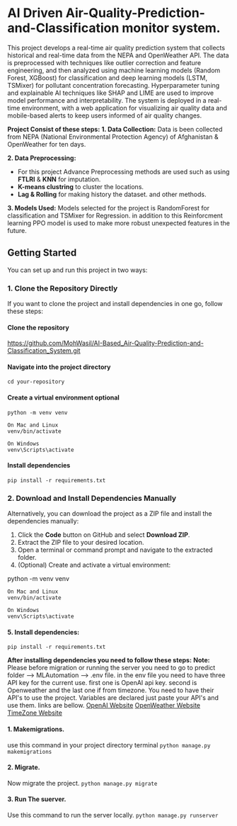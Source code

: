 # AI Driven Air-Quality-Prediction-and-Classification monitor system.
This project develops a real-time air quality prediction system that collects historical and real-time data from the NEPA and OpenWeather API. The data is preprocessed with techniques like outlier correction and feature engineering, and then analyzed using machine learning models (Random Forest, XGBoost) for classification and deep learning models (LSTM, TSMixer) for pollutant concentration forecasting. Hyperparameter tuning and explainable AI techniques like SHAP and LIME are used to improve model performance and interpretability. The system is deployed in a real-time environment, with a web application for visualizing air quality data and mobile-based alerts to keep users informed of air quality changes.

**Project Consist of these steps:**
  **1. Data Collection:**
  Data is been collected from NEPA (National Environmental Protection Agency) of Afghanistan & OpenWeather for ten days.

  **2. Data Preprocessing:**
  * For this project Advance Preprocessing methods are used such as using **FTLRI** & **KNN** for imputation.
  * **K-means clustring** to cluster the locations.
  * **Lag & Rolling** for making history the dataset. and other methods.

 **3. Models Used:**
 Models selected for the project is RandomForest for classification and TSMixer for Regression. in addition to this Reinforcment learning PPO model
 is used to make more robust unexpected features in the future.
 

## Getting Started  

You can set up and run this project in two ways:  

### 1. Clone the Repository Directly  

If you want to clone the project and install dependencies in one go, follow these steps:  

#### Clone the repository
https://github.com/MohWasil/AI-Based_Air-Quality-Prediction-and-Classification_System.git


#### Navigate into the project directory
`cd your-repository`

#### Create a virtual environment optional
`python -m venv venv`

`On Mac and Linux` <br>
`venv/bin/activate` 

`On Windows` <br>
`venv\Scripts\activate`

#### Install dependencies
`pip install -r requirements.txt`

### 2. Download and Install Dependencies Manually  

Alternatively, you can download the project as a ZIP file and install the dependencies manually:  

1. Click the **Code** button on GitHub and select **Download ZIP**.  
2. Extract the ZIP file to your desired location.  
3. Open a terminal or command prompt and navigate to the extracted folder.  
4. (Optional) Create and activate a virtual environment:  

  python -m venv venv
  
  `On Mac and Linux` <br>
  `venv/bin/activate` 
  
  `On Windows` <br>
  `venv\Scripts\activate`

#### 5. Install dependencies:  
   `pip install -r requirements.txt`

**After installing dependencies you need to follow these steps:**
**Note:**
Please before migration or running the server you need to go to predict folder --> MLAutomation --> .env file.
in the env file you need to have three API key for the current use.
first one is OpenAI api key.
second is Openweather and the last one if from timezone.
You need to have their API's to use the project. Variables are declared just paste your API's and use them.
links are bellow.
[OpenAI Website](https://openai.com/)
[OpenWeather Website](https://openweathermap.org/api/air-pollution)
[TimeZone Website](https://timezonedb.com/)

#### 1. Makemigrations.
use this command in your project directory terminal
`python manage.py makemigrations`

#### 2. Migrate.
Now migrate the project.
`python manage.py migrate`

#### 3. Run The suerver.
Use this command to run the server locally.
`python manage.py runserver`


